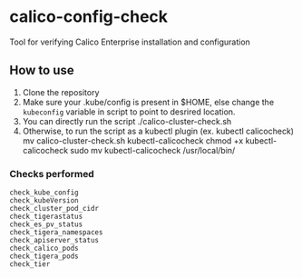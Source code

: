 # calico-config-check
Tool for verifying Calico Enterprise installation and configuration

## How to use

 1. Clone the repository
 2. Make sure your .kube/config is present in $HOME, else change the `kubeconfig` variable in script to point to desrired location.
 3. You can directly run the script ./calico-cluster-check.sh
 4. Otherwise, to run the script as a kubectl plugin (ex. kubectl calicocheck)
 mv calico-cluster-check.sh kubectl-calicocheck
 chmod +x kubectl-calicocheck
 sudo mv kubectl-calicocheck /usr/local/bin/
 


### Checks performed

```
check_kube_config
check_kubeVersion
check_cluster_pod_cidr
check_tigerastatus
check_es_pv_status
check_tigera_namespaces
check_apiserver_status
check_calico_pods
check_tigera_pods
check_tier
```

